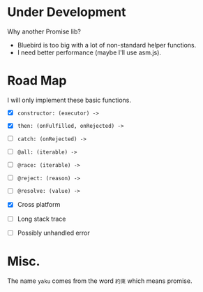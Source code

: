 # Under Development

Why another Promise lib?

- Bluebird is too big with a lot of non-standard helper functions.
- I need better performance (maybe I'll use asm.js).

# Road Map

I will only implement these basic functions.

- [x] `constructor: (executor) ->`

- [x] `then: (onFulfilled, onRejected) ->`

- [ ] `catch: (onRejected) ->`

- [ ] `@all: (iterable) ->`

- [ ] `@race: (iterable) ->`

- [ ] `@reject: (reason) ->`

- [ ] `@resolve: (value) ->`

- [x] Cross platform

- [ ] Long stack trace

- [ ] Possibly unhandled error

# Misc.

The name `yaku` comes from the word `約束` which means promise.
